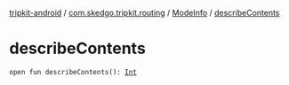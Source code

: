 [tripkit-android](../../index.md) / [com.skedgo.tripkit.routing](../index.md) / [ModeInfo](index.md) / [describeContents](./describe-contents.md)

# describeContents

`open fun describeContents(): `[`Int`](https://kotlinlang.org/api/latest/jvm/stdlib/kotlin/-int/index.html)